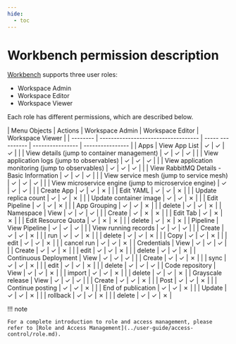 ```yaml
---
hide:
  - toc
---
```


# Workbench permission description

[Workbench](../../amamba/intro/what.md) supports three user roles:

- Workspace Admin
- Workspace Editor
- Workspace Viewer

Each role has different permissions, which are described below.

<!--
You have permission to use `&check;`, but you don't have permission to use `&cross;`
-->

| Menu Objects | Actions | Workspace Admin | Workspace Editor | Workspace Viewer |
| -------- | ----------------------------------- | ----- ---------- | ---------------- | ---------------- |
| Apps | View App List | &check; | &check; | &check; |
| | View details (jump to container management) | &check; | &check; | &check; |
| | View application logs (jump to observables) | &check; | &check; | &check; |
| | View application monitoring (jump to observables) | &check; | &check; | &check; |
| | View RabbitMQ Details - Basic Information | &check; | &check; | &check; |
| | View service mesh (jump to service mesh) | &check; | &check; | &check; |
| | View microservice engine (jump to microservice engine) | &check; | &check; | &check; |
| | Create App | &check; | &check; | &cross; |
| | Edit YAML | &check; | &check; | &cross; |
| | Update replica count | &check; | &check; | &cross; |
| | Update container image | &check; | &check; | &cross; |
| | Edit Pipeline | &check; | &check; | &cross; |
| | App Grouping | &check; | &check; | &cross; |
| | delete | &check; | &check; | &cross; |
| Namespace | View | &check; | &check; | &check; |
| | Create | &check; | &cross; | &cross; |
| | Edit Tab | &check; | &cross; | &cross; |
| | Edit Resource Quota | &check; | &cross; | &cross; |
| | delete | &check; | &cross; | &cross; |
| Pipeline | View Pipeline | &check; | &check; | &check; |
| | View running records | &check; | &check; | &check; |
| | Create | &check; | &check; | &cross; |
| | run | &check; | &check; | &cross; |
| | delete | &check; | &check; | &cross; |
| | Copy | &check; | &check; | &cross; |
| | edit | &check; | &check; | &cross; |
| | cancel run | &check; | &check; | &cross; |
| Credentials | View | &check; | &check; | &check; |
| | Create | &check; | &check; | &cross; |
| | edit | &check; | &check; | &cross; |
| | delete | &check; | &check; | &cross; |
| Continuous Deployment | View | &check; | &check; | &check; |
| | Create | &check; | &check; | &cross; |
| | sync | &check; | &check; | &cross; |
| | edit | &check; | &check; | &cross; |
| | delete | &check; | &check; | &check; |
| Code repository | View | &check; | &check; | &cross; |
| | import | &check; | &check; | &cross; |
| | delete | &check; | &check; | &cross; |
| Grayscale release | View | &check; | &check; | &check; |
| | Create | &check; | &check; | &cross; |
| | Post | &check; | &check; | &cross; |
| | Continue posting | &check; | &check; | &cross; |
| | End of publication | &check; | &check; | &cross; |
| | Update | &check; | &check; | &cross; |
| | rollback | &check; | &check; | &cross; |
| | delete | &check; | &check; | &cross; |

!!! note

    For a complete introduction to role and access management, please refer to [Role and Access Management](../user-guide/access-control/role.md).